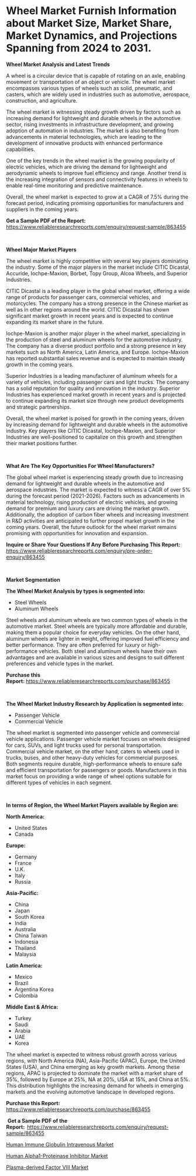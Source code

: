 <p><h1>Wheel Market Furnish Information about Market Size, Market Share, Market Dynamics, and Projections Spanning from 2024 to 2031.</h1></p><p><strong>Wheel Market Analysis and Latest Trends</strong></p>
<p><p>A wheel is a circular device that is capable of rotating on an axle, enabling movement or transportation of an object or vehicle. The wheel market encompasses various types of wheels such as solid, pneumatic, and casters, which are widely used in industries such as automotive, aerospace, construction, and agriculture.</p><p>The wheel market is witnessing steady growth driven by factors such as increasing demand for lightweight and durable wheels in the automotive sector, rising investments in infrastructure development, and growing adoption of automation in industries. The market is also benefiting from advancements in material technologies, which are leading to the development of innovative products with enhanced performance capabilities.</p><p>One of the key trends in the wheel market is the growing popularity of electric vehicles, which are driving the demand for lightweight and aerodynamic wheels to improve fuel efficiency and range. Another trend is the increasing integration of sensors and connectivity features in wheels to enable real-time monitoring and predictive maintenance.</p><p>Overall, the wheel market is expected to grow at a CAGR of 7.5% during the forecast period, indicating promising opportunities for manufacturers and suppliers in the coming years.</p></p>
<p><strong>Get a Sample PDF of the Report:&nbsp;</strong> <a href="https://www.reliableresearchreports.com/enquiry/request-sample/863455">https://www.reliableresearchreports.com/enquiry/request-sample/863455</a></p>
<p>&nbsp;</p>
<p><strong>Wheel Major Market Players</strong></p>
<p><p>The wheel market is highly competitive with several key players dominating the industry. Some of the major players in the market include CITIC Dicastal, Accuride, Iochpe-Maxion, Borbet, Topy Group, Alcoa Wheels, and Superior Industries.</p><p>CITIC Dicastal is a leading player in the global wheel market, offering a wide range of products for passenger cars, commercial vehicles, and motorcycles. The company has a strong presence in the Chinese market as well as in other regions around the world. CITIC Dicastal has shown significant market growth in recent years and is expected to continue expanding its market share in the future.</p><p>Iochpe-Maxion is another major player in the wheel market, specializing in the production of steel and aluminum wheels for the automotive industry. The company has a diverse product portfolio and a strong presence in key markets such as North America, Latin America, and Europe. Iochpe-Maxion has reported substantial sales revenue and is expected to maintain steady growth in the coming years.</p><p>Superior Industries is a leading manufacturer of aluminum wheels for a variety of vehicles, including passenger cars and light trucks. The company has a solid reputation for quality and innovation in the industry. Superior Industries has experienced market growth in recent years and is projected to continue expanding its market size through new product developments and strategic partnerships.</p><p>Overall, the wheel market is poised for growth in the coming years, driven by increasing demand for lightweight and durable wheels in the automotive industry. Key players like CITIC Dicastal, Iochpe-Maxion, and Superior Industries are well-positioned to capitalize on this growth and strengthen their market positions further.</p></p>
<p>&nbsp;</p>
<p><strong>What Are The Key Opportunities For Wheel Manufacturers?</strong></p>
<p><p>The global wheel market is experiencing steady growth due to increasing demand for lightweight and durable wheels in the automotive and aerospace industries. The market is expected to witness a CAGR of over 5% during the forecast period (2021-2026). Factors such as advancements in material technology, rising production of electric vehicles, and growing demand for premium and luxury cars are driving the market growth. Additionally, the adoption of carbon fiber wheels and increasing investment in R&D activities are anticipated to further propel market growth in the coming years. Overall, the future outlook for the wheel market remains promising with opportunities for innovation and expansion.</p></p>
<p><strong>Inquire or Share Your Questions If Any Before Purchasing This Report:</strong> <a href="https://www.reliableresearchreports.com/enquiry/pre-order-enquiry/863455">https://www.reliableresearchreports.com/enquiry/pre-order-enquiry/863455</a></p>
<p>&nbsp;</p>
<p><strong>Market Segmentation</strong></p>
<p><strong>The Wheel Market Analysis by types is segmented into:</strong></p>
<p><ul><li>Steel Wheels</li><li>Aluminum Wheels</li></ul></p>
<p><p>Steel wheels and aluminum wheels are two common types of wheels in the automotive market. Steel wheels are typically more affordable and durable, making them a popular choice for everyday vehicles. On the other hand, aluminum wheels are lighter in weight, offering improved fuel efficiency and better performance. They are often preferred for luxury or high-performance vehicles. Both steel and aluminum wheels have their own advantages and are available in various sizes and designs to suit different preferences and vehicle types in the market.</p></p>
<p><strong>Purchase this Report:&nbsp;</strong><a href="https://www.reliableresearchreports.com/purchase/863455">https://www.reliableresearchreports.com/purchase/863455</a></p>
<p>&nbsp;</p>
<p><strong>The Wheel Market Industry Research by Application is segmented into:</strong></p>
<p><ul><li>Passenger Vehicle</li><li>Commercial Vehicle</li></ul></p>
<p><p>The wheel market is segmented into passenger vehicle and commercial vehicle applications. Passenger vehicle market focuses on wheels designed for cars, SUVs, and light trucks used for personal transportation. Commercial vehicle market, on the other hand, caters to wheels used in trucks, buses, and other heavy-duty vehicles for commercial purposes. Both segments require durable, high-performance wheels to ensure safe and efficient transportation for passengers or goods. Manufacturers in this market focus on providing a wide range of wheel options suitable for different types of vehicles in each segment.</p></p>
<p>&nbsp;</p>
<p><strong>In terms of Region, the Wheel Market Players available by Region are:</strong></p>
<p>
    <p> <strong> North America: </strong>
        <ul>
            <li>United States</li>
            <li>Canada</li>
        </ul>
        </p> 
    <p> <strong> Europe: </strong>
        <ul>
            <li>Germany</li>
            <li>France</li>
            <li>U.K.</li>
            <li>Italy</li>
            <li>Russia</li>
        </ul>
        </p> 
    <p> <strong> Asia-Pacific: </strong>
        <ul>
            <li>China</li>
            <li>Japan</li>
            <li>South Korea</li>
            <li>India</li>
            <li>Australia</li>
            <li>China Taiwan</li>
            <li>Indonesia</li>
            <li>Thailand</li>
            <li>Malaysia</li>
        </ul>
        </p> 
    <p> <strong> Latin America: </strong>
        <ul>
            <li>Mexico</li>
            <li>Brazil</li>
            <li>Argentina Korea</li>
            <li>Colombia</li>
        </ul>
        </p> 
    <p> <strong> Middle East & Africa: </strong>
        <ul>
            <li>Turkey</li>
            <li>Saudi</li>
            <li>Arabia</li>
            <li>UAE</li>
            <li>Korea</li>
        </ul>
    </p>
    </p>
<p><p>The wheel market is expected to witness robust growth across various regions, with North America (NA), Asia-Pacific (APAC), Europe, the United States (USA), and China emerging as key growth markets. Among these regions, APAC is projected to dominate the market with a market share of 35%, followed by Europe at 25%, NA at 20%, USA at 15%, and China at 5%. This distribution highlights the increasing demand for wheels in emerging markets and the evolving automotive landscape in developed regions.</p></p>
<p><strong>Purchase this Report: </strong><a href="https://www.reliableresearchreports.com/purchase/863455">https://www.reliableresearchreports.com/purchase/863455</a></p>
<p>&nbsp;<strong>Get a Sample PDF of the Report:&nbsp;&nbsp;</strong><a href="https://www.reliableresearchreports.com/enquiry/request-sample/863455">https://www.reliableresearchreports.com/enquiry/request-sample/863455</a></p>
<p><strong></strong></p>
<p><p><a href="https://view.publitas.com/reportprime-1/human-immune-globulin-intravenous-market-research-report-reveals-the-latest-trends-and-opportunities-of-this-market-for-period-from-2023-2030/">Human Immune Globulin Intravenous Market</a></p><p><a href="https://view.publitas.com/reportprime-1/human-alpha1-proteinase-inhibitor-market-offer-valuable-insights-into-market-size-market-share-market-trends-and-projections-spanning-from-2023-to-2030/">Human Alpha1-Proteinase Inhibitor Market</a></p><p><a href="https://view.publitas.com/reportprime-1/plasma-derived-factor-viii-market-growth-market-trends-covid-19-impact-and-forecasts-for-period-from-2023-2030/">Plasma-derived Factor VIII Market</a></p></p>